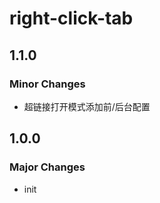# right-click-tab

## 1.1.0

### Minor Changes

- 超链接打开模式添加前/后台配置

## 1.0.0

### Major Changes

- init

